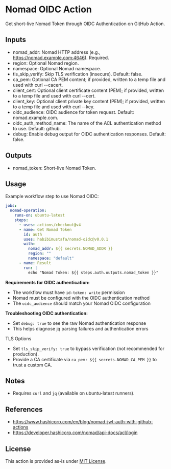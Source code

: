 # Nomad OIDC Action

Get short-live Nomad Token through OIDC Authentication on GitHub Action.

## Inputs
- nomad_addr: Nomad HTTP address (e.g., https://nomad.example.com:4646). Required.
- region: Optional Nomad region.
- namespace: Optional Nomad namespace.
- tls_skip_verify: Skip TLS verification (insecure). Default: false.
- ca_pem: Optional CA PEM content; if provided, written to a temp file and used with curl --cacert.
- client_cert: Optional client certificate content (PEM); if provided, written to a temp file and used with curl --cert.
- client_key: Optional client private key content (PEM); if provided, written to a temp file and used with curl --key.
- oidc_audience: OIDC audience for token request. Default: nomad.example.com.
- oidc_auth_method_name: The name of the ACL authentication method to use. Default: github.
- debug: Enable debug output for OIDC authentication responses. Default: false.

## Outputs
- nomad_token: Short-live Nomad Token.

## Usage
Example workflow step to use Nomad OIDC:

```yaml
jobs:
  nomad-operation:
    runs-on: ubuntu-latest
    steps:
      - uses: actions/checkout@v4
      - name: Get Nomad Token
        id: auth
        uses: habibimustafa/nomad-oidc@v0.0.1
        with:
          nomad_addr: ${{ secrets.NOMAD_ADDR }}
          region: ""
          namespace: "default"
      - name: Result
        run: |
          echo "Nomad Token: ${{ steps.auth.outputs.nomad_token }}"
```

**Requirements for OIDC authentication:**
- The workflow must have `id-token: write` permission
- Nomad must be configured with the OIDC authentication method
- The `oidc_audience` should match your Nomad OIDC configuration

**Troubleshooting OIDC authentication:**
- Set `debug: true` to see the raw Nomad authentication response
- This helps diagnose jq parsing failures and authentication errors

TLS Options
- Set `tls_skip_verify: true` to bypass verification (not recommended for production).
- Provide a CA certificate via `ca_pem: ${{ secrets.NOMAD_CA_PEM }}` to trust a custom CA.

## Notes
- Requires `curl` and `jq` (available on ubuntu-latest runners).

## References
- https://www.hashicorp.com/en/blog/nomad-jwt-auth-with-github-actions
- https://developer.hashicorp.com/nomad/api-docs/acl/login

## License
This action is provided as-is under [MIT License](LICENSE).
